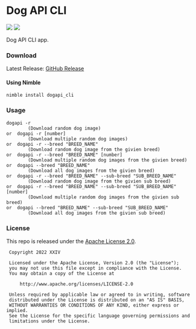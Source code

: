 # Dog API CLI

[![](https://img.shields.io/github/v/tag/thechampagne/dogapi-cli?label=version)](https://github.com/thechampagne/dogapi-cli/releases/latest) [![](https://img.shields.io/github/license/thechampagne/dogapi-cli)](https://github.com/thechampagne/dogapi-cli/blob/main/LICENSE)

Dog API CLI app.

### Download

Latest Release: [GitHub Release](https://github.com/thechampagne/dogapi-cli/releases/latest)

#### Using Nimble

```
nimble install dogapi_cli
```

### Usage

```
dogapi -r
        (Download random dog image)
or  dogapi -r [number]
        (Download multiple random dog images)
or  dogapi -r --breed "BREED_NAME"
        (Download random dog image from the givien breed)
or  dogapi -r --breed "BREED_NAME" [number]
        (Download multiple random dog images from the givien breed)
or  dogapi --breed "BREED_NAME"
        (Download all dog images from the givien breed)
or  dogapi -r --breed "BREED_NAME" --sub-breed "SUB_BREED_NAME"
        (Download random dog image from the givien sub breed)
or  dogapi -r --breed "BREED_NAME" --sub-breed "SUB_BREED_NAME" [number]
        (Download multiple random dog images from the givien sub breed)
or  dogapi --breed "BREED_NAME" --sub-breed "SUB_BREED_NAME"
        (Download all dog images from the givien sub breed)
```

### License

This repo is released under the [Apache License 2.0](https://github.com/thechampagne/dogapi-cli/blob/main/LICENSE).

```
 Copyright 2022 XXIV

 Licensed under the Apache License, Version 2.0 (the "License");
 you may not use this file except in compliance with the License.
 You may obtain a copy of the License at

     http://www.apache.org/licenses/LICENSE-2.0

 Unless required by applicable law or agreed to in writing, software
 distributed under the License is distributed on an "AS IS" BASIS,
 WITHOUT WARRANTIES OR CONDITIONS OF ANY KIND, either express or implied.
 See the License for the specific language governing permissions and
 limitations under the License.
```